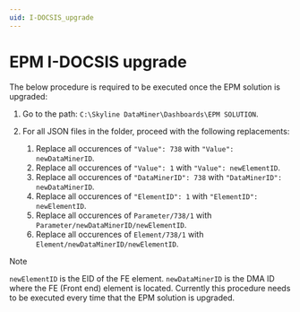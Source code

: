 ```yaml
---
uid: I-DOCSIS_upgrade
---
```


# EPM I-DOCSIS upgrade

The below procedure is required to be executed once the EPM solution is upgraded: 

1. Go to the path: `C:\Skyline DataMiner\Dashboards\EPM SOLUTION`.

1. For all JSON files in the folder, proceed with the following replacements:
    1. Replace all occurences of `"Value": 738` with `"Value": newDataMinerID`.
    1. Replace all occurences of `"Value": 1` with `"Value": newElementID`.
    1. Replace all occurences of `"DataMinerID": 738` with `"DataMinerID": newDataMinerID`.
    1. Replace all occurences of `"ElementID": 1` with `"ElementID": newElementID`.
    1. Replace all occurences of `Parameter/738/1` with `Parameter/newDataMinerID/newElementID`.
    1. Replace all occurences of `Element/738/1` with `Element/newDataMinerID/newElementID`.

> [!NOTE]
> `newElementID` is the EID of the FE element.
> `newDataMinerID` is the DMA ID where the FE (Front end) element is located.
> Currently this procedure needs to be executed every time that the EPM solution is upgraded.